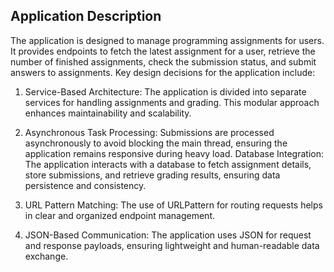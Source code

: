 ## Application Description
The application is designed to manage programming assignments for users. It provides endpoints to fetch the latest assignment for a user, retrieve the number of finished assignments, check the submission status, and submit answers to assignments. Key design decisions for the application include:

1. Service-Based Architecture: The application is divided into separate services for handling assignments and grading. This modular approach enhances maintainability and scalability.

2. Asynchronous Task Processing: Submissions are processed asynchronously to avoid blocking the main thread, ensuring the application remains responsive during heavy load.
Database Integration: The application interacts with a database to fetch assignment details, store submissions, and retrieve grading results, ensuring data persistence and consistency.

3. URL Pattern Matching: The use of URLPattern for routing requests helps in clear and organized endpoint management.

4. JSON-Based Communication: The application uses JSON for request and response payloads, ensuring lightweight and human-readable data exchange.